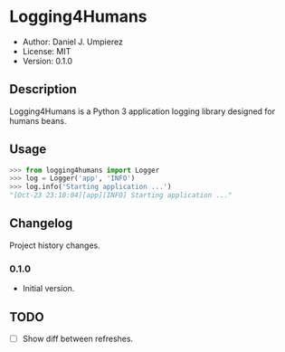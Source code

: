 # Logging4Humans

 - Author: Daniel J. Umpierez
 - License: MIT
 - Version: 0.1.0

## Description

Logging4Humans is a Python 3 application logging library designed
for humans beans.

## Usage

```py
>>> from logging4humans import Logger
>>> log = Logger('app', 'INFO')
>>> log.info('Starting application ...')
"[Oct-23 23:10:04][app][INFO] Starting application ..."
```

## Changelog

Project history changes.

### 0.1.0

 - Initial version.

## TODO
 - [ ] Show diff between refreshes.

